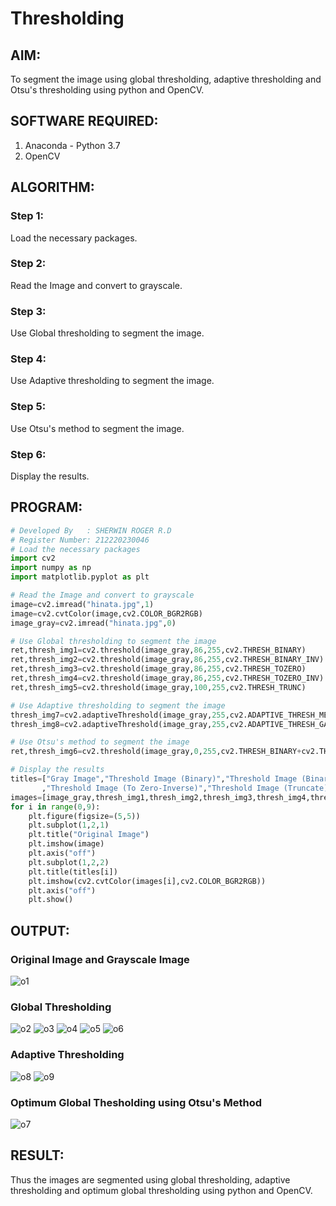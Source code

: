 # Thresholding
## AIM:
To segment the image using global thresholding, adaptive thresholding and Otsu's thresholding using python and OpenCV.

## SOFTWARE REQUIRED:
1. Anaconda - Python 3.7
2. OpenCV

## ALGORITHM:

### Step 1:
Load the necessary packages.

### Step 2:
Read the Image and convert to grayscale.

### Step 3:
Use Global thresholding to segment the image.

### Step 4:
Use Adaptive thresholding to segment the image.

### Step 5:
Use Otsu's method to segment the image.

### Step 6:
Display the results.

## PROGRAM:
```python
# Developed By   : SHERWIN ROGER R.D
# Register Number: 212220230046
# Load the necessary packages
import cv2
import numpy as np
import matplotlib.pyplot as plt

# Read the Image and convert to grayscale
image=cv2.imread("hinata.jpg",1)
image=cv2.cvtColor(image,cv2.COLOR_BGR2RGB)
image_gray=cv2.imread("hinata.jpg",0)

# Use Global thresholding to segment the image
ret,thresh_img1=cv2.threshold(image_gray,86,255,cv2.THRESH_BINARY)
ret,thresh_img2=cv2.threshold(image_gray,86,255,cv2.THRESH_BINARY_INV)
ret,thresh_img3=cv2.threshold(image_gray,86,255,cv2.THRESH_TOZERO)
ret,thresh_img4=cv2.threshold(image_gray,86,255,cv2.THRESH_TOZERO_INV)
ret,thresh_img5=cv2.threshold(image_gray,100,255,cv2.THRESH_TRUNC)

# Use Adaptive thresholding to segment the image
thresh_img7=cv2.adaptiveThreshold(image_gray,255,cv2.ADAPTIVE_THRESH_MEAN_C,cv2.THRESH_BINARY,11,2)
thresh_img8=cv2.adaptiveThreshold(image_gray,255,cv2.ADAPTIVE_THRESH_GAUSSIAN_C,cv2.THRESH_BINARY,11,2)

# Use Otsu's method to segment the image 
ret,thresh_img6=cv2.threshold(image_gray,0,255,cv2.THRESH_BINARY+cv2.THRESH_OTSU)

# Display the results
titles=["Gray Image","Threshold Image (Binary)","Threshold Image (Binary Inverse)","Threshold Image (To Zero)"
       ,"Threshold Image (To Zero-Inverse)","Threshold Image (Truncate)","Otsu","Adaptive Threshold (Mean)","Adaptive Threshold (Gaussian)"]
images=[image_gray,thresh_img1,thresh_img2,thresh_img3,thresh_img4,thresh_img5,thresh_img6,thresh_img7,thresh_img8]
for i in range(0,9):
    plt.figure(figsize=(5,5))
    plt.subplot(1,2,1)
    plt.title("Original Image")
    plt.imshow(image)
    plt.axis("off")
    plt.subplot(1,2,2)
    plt.title(titles[i])
    plt.imshow(cv2.cvtColor(images[i],cv2.COLOR_BGR2RGB))
    plt.axis("off")
    plt.show()
```
## OUTPUT:

### Original Image and Grayscale Image
![o1](https://user-images.githubusercontent.com/75235747/169685239-93aabb61-910b-40f0-aef1-c68b38828fac.JPG)

### Global Thresholding
![o2](https://user-images.githubusercontent.com/75235747/169685264-825e6050-364d-412f-93f0-139aca6074f5.JPG)
![o3](https://user-images.githubusercontent.com/75235747/169685271-00b06c2f-4234-44bc-850f-df53aef0a04d.JPG)
![o4](https://user-images.githubusercontent.com/75235747/169685277-c6131255-4a5c-49ef-b7a3-96782a5ebb1c.JPG)
![o5](https://user-images.githubusercontent.com/75235747/169685283-fdb0689d-a640-41b2-884f-0f4be4d3dbad.JPG)
![o6](https://user-images.githubusercontent.com/75235747/169685289-52af4266-0a0d-4b05-84d6-6089ab5c5113.JPG)

### Adaptive Thresholding
![o8](https://user-images.githubusercontent.com/75235747/169685316-de7f3fc3-eeb4-48b6-bfbe-bcd0ceb5ae82.JPG)
![o9](https://user-images.githubusercontent.com/75235747/169685326-8562d567-f3d4-48b1-9529-acf81762bacd.JPG)

### Optimum Global Thesholding using Otsu's Method
![o7](https://user-images.githubusercontent.com/75235747/169685312-d9430aac-19ff-4068-92b3-a701dcd9cb44.JPG)

## RESULT:
Thus the images are segmented using global thresholding, adaptive thresholding and optimum global thresholding using python and OpenCV.
